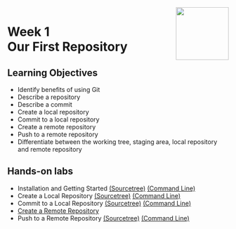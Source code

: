 <a href="../">
  <img src="/img/Version_Control_with_Git_logo.avif" width="120" align="right">
</a>

# Week 1 <br> Our First Repository

## Learning Objectives
- Identify benefits of using Git
- Describe a repository
- Describe a commit
- Create a local repository
- Commit to a local repository
- Create a remote repository
- Push to a remote repository
- Differentiate between the working tree, staging area, local repository and remote repository

## Hands-on labs
- Installation and Getting Started [(Sourcetree)](./Labs/) [(Command Line)](./Labs/)
- Create a Local Repository [(Sourcetree)](./Labs/) [(Command Line)](./Labs/)
- Commit to a Local Repository [(Sourcetree)](./Labs/) [(Command Line)](./Labs/)
- [Create a Remote Repository](./Labs/)
- Push to a Remote Repository [(Sourcetree)](./Labs/) [(Command Line)](./Labs/)
